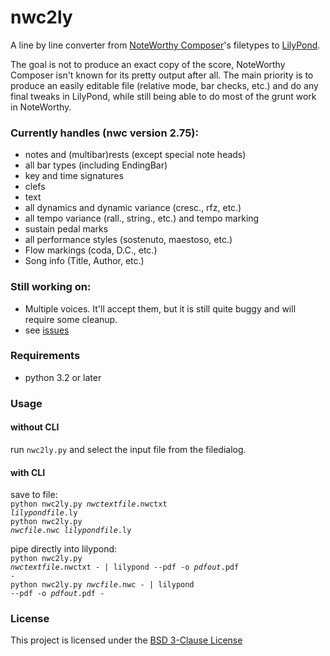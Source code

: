 # nwc2ly
A line by line converter from [NoteWorthy Composer](https://noteworthycomposer.com/)'s filetypes to [LilyPond](http://lilypond.org/).

The goal is not to produce an exact copy of the score, NoteWorthy Composer isn't known for its pretty output after all. The main priority is to produce an easily editable file (relative mode, bar checks, etc.) and do any final tweaks in LilyPond, while still being able to do most of the grunt work in NoteWorthy.

### Currently handles (nwc version 2.75):
* notes and (multibar)rests (except special note heads)
* all bar types (including EndingBar)
* key and time signatures
* clefs
* text
* all dynamics and dynamic variance (cresc., rfz, etc.)
* all tempo variance (rall., string., etc.) and tempo marking
* sustain pedal marks
* all performance styles (sostenuto, maestoso, etc.)
* Flow markings (coda, D.C., etc.)
* Song info (Title, Author, etc.)

### Still working on:
* Multiple voices. It'll accept them, but it is still quite buggy and will require some cleanup.
* see [issues](../../issues?q=is%3Aopen+is%3Aissue+label%3A%22new+feature%22 "issues")

### Requirements
* python 3.2 or later

### Usage
#### without CLI
run `nwc2ly.py` and select the input file from the filedialog.
#### with CLI
save to file:<br>
<code>python nwc2ly.py <i>nwctextfile</i>.nwctxt <i>lilypondfile</i>.ly</code><br>
<code>python nwc2ly.py <i>nwcfile</i>.nwc <i>lilypondfile</i>.ly</code>

pipe directly into lilypond:<br>
<code>python nwc2ly.py <i>nwctextfile</i>.nwctxt - | lilypond --pdf -o <i>pdfout</i>.pdf -</code><br>
<code>python nwc2ly.py <i>nwcfile</i>.nwc - | lilypond --pdf -o <i>pdfout</i>.pdf -</code>

### License ###

This project is licensed under the [BSD 3-Clause License](./LICENSE)

